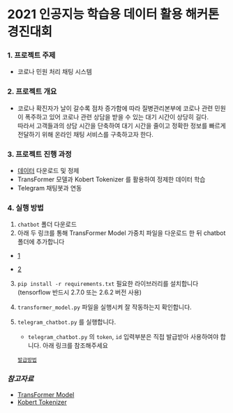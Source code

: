 # 2021 인공지능 학습용 데이터 활용 해커톤 경진대회

### 1. 프로젝트 주제

- 코로나 민원 처리 채팅 시스템

### 2. 프로젝트 개요
- 코로나 확진자가 날이 갈수록 점차 증가함에 따라 질병관리본부에 코로나 관련 민원이 폭주하고 있어 코로나 관련 상담을 받을 수 있는 대기 시간이 상당히 길다.  
따라서 고객들과의 상담 시간을 단축하여 대기 시간을 줄이고 정확한 정보를 빠르게 전달하기 위해 온라인 채팅 서비스를 구축하고자 한다.

### 3. 프로젝트 진행 과정
- [데이터](https://aihub.or.kr/aidata/30716) 다운로드 및 정제
- TransFormer 모델과 Kobert Tokenizer 를 활용하여 정제한 데이터 학습
- Telegram 채팅봇과 연동

### 4. 실행 방법
1. `chatbot` 폴더 다운로드
2. 아래 두 링크를 통해 TransFormer Model 가중치 파일을 다운로드 한 뒤 chatbot 폴더에 추가합니다
- [1](https://drive.google.com/file/d/142VbKzrEcCTrgnwNVk0SvPuGHG5tgscY/view?usp=sharing)

- [2](https://drive.google.com/file/d/1f-cnsS9frDE2OnC1jyXJJZJz8afMM7vn/view?usp=sharing)

3. `pip install -r requirements.txt` 필요한 라이브러리를 설치합니다 (tensorflow 반드시 2.7.0 또는 2.6.2 버전 사용)
4. `transformer_model.py` 파일을 실행시켜 잘 작동하는지 확인합니다.
5. `telegram_chatbot.py` 를 실행합니다.
    - `telegram_chatbot.py` 의 `token`, `id` 입력부분은 직접 발급받아 사용하여야 합니다.  아래 링크를 참조해주세요
    
    [`발급방법`](https://gabrielkim.tistory.com/entry/Telegram-Bot-Token-%EB%B0%8F-Chat-Id-%EC%96%BB%EA%B8%B0)  
      
      
### _참고자료_
- [TransFormer Model](https://wikidocs.net/89786)
- [Kobert Tokenizer](https://github.com/monologg/KoBERT-Transformers)

